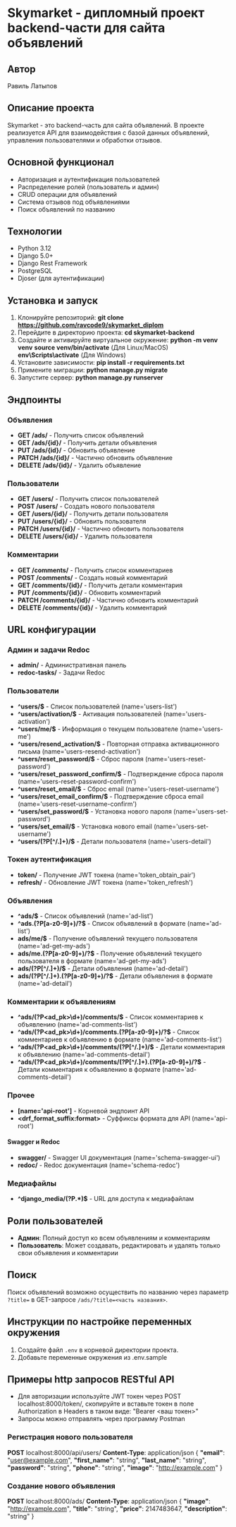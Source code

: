 # Skymarket - дипломный проект backend-части для сайта объявлений

## Автор

Равиль Латыпов

## Описание проекта

Skymarket - это backend-часть для сайта объявлений. В проекте реализуется API для взаимодействия с базой данных объявлений, управления пользователями и обработки отзывов.

## Основной функционал

- Авторизация и аутентификация пользователей
- Распределение ролей (пользователь и админ)
- CRUD операции для объявлений
- Система отзывов под объявлениями
- Поиск объявлений по названию

## Технологии

- Python 3.12
- Django 5.0+
- Django Rest Framework
- PostgreSQL
- Djoser (для аутентификации)

## Установка и запуск

1. Клонируйте репозиторий: **git clone https://github.com/ravcode9/skymarket_diplom**
2. Перейдите в директорию проекта: **cd skymarket-backend**
3. Создайте и активируйте виртуальное окружение: **python -m venv venv**
**source venv/bin/activate**  (Для Linux/MacOS)
**env\Scripts\activate**  (Для Windows)
4. Установите зависимости: **pip install -r requirements.txt**
5. Примените миграции: **python manage.py migrate**
6. Запустите сервер: **python manage.py runserver**

## Эндпоинты
### Объявления
- **GET /ads/** - Получить список объявлений
- **GET /ads/{id}/** - Получить детали объявления
- **PUT /ads/{id}/** - Обновить объявление
- **PATCH /ads/{id}/** - Частично обновить объявление
- **DELETE /ads/{id}/** - Удалить объявление

### Пользователи
- **GET /users/** - Получить список пользователей
- **POST /users/** - Создать нового пользователя
- **GET /users/{id}/** - Получить детали пользователя
- **PUT /users/{id}/** - Обновить пользователя
- **PATCH /users/{id}/** - Частично обновить пользователя
- **DELETE /users/{id}/** - Удалить пользователя

### Комментарии
- **GET /comments/** - Получить список комментариев
- **POST /comments/** - Создать новый комментарий
- **GET /comments/{id}/** - Получить детали комментария
- **PUT /comments/{id}/** - Обновить комментарий
- **PATCH /comments/{id}/** - Частично обновить комментарий
- **DELETE /comments/{id}/** - Удалить комментарий

## URL конфигурации

### Админ и задачи Redoc
- **admin/** - Административная панель
- **redoc-tasks/** - Задачи Redoc

### Пользователи
- **^users/$** - Список пользователей (name='users-list')
- **^users/activation/$** - Активация пользователей (name='users-activation')
- **^users/me/$** - Информация о текущем пользователе (name='users-me')
- **^users/resend_activation/$** - Повторная отправка активационного письма (name='users-resend-activation')
- **^users/reset_password/$** - Сброс пароля (name='users-reset-password')
- **^users/reset_password_confirm/$** - Подтверждение сброса пароля (name='users-reset-password-confirm')
- **^users/reset_email/$** - Сброс email (name='users-reset-username')
- **^users/reset_email_confirm/$** - Подтверждение сброса email (name='users-reset-username-confirm')
- **^users/set_password/$** - Установка нового пароля (name='users-set-password')
- **^users/set_email/$** - Установка нового email (name='users-set-username')
- **^users/(?P<id>[^/.]+)/$** - Детали пользователя (name='users-detail')

### Токен аутентификация
- **token/** - Получение JWT токена (name='token_obtain_pair')
- **refresh/** - Обновление JWT токена (name='token_refresh')

### Объявления
- **^ads/$** - Список объявлений (name='ad-list')
- **^ads\.(?P<format>[a-z0-9]+)/?$** - Список объявлений в формате (name='ad-list')
- **ads/me/$** - Получение объявлений текущего пользователя (name='ad-get-my-ads')
- **ads/me\.(?P<format>[a-z0-9]+)/?$** - Получение объявлений текущего пользователя в формате (name='ad-get-my-ads')
- **ads/(?P<pk>[^/.]+)/$** - Детали объявления (name='ad-detail')
- **ads/(?P<pk>[^/.]+)\.(?P<format>[a-z0-9]+)/?$** - Детали объявления в формате (name='ad-detail')

### Комментарии к объявлениям
- **^ads/(?P<ad_pk>\d+)/comments/$** - Список комментариев к объявлению (name='ad-comments-list')
- **^ads/(?P<ad_pk>\d+)/comments\.(?P<format>[a-z0-9]+)/?$** - Список комментариев к объявлению в формате (name='ad-comments-list')
- **^ads/(?P<ad_pk>\d+)/comments/(?P<pk>[^/.]+)/$** - Детали комментария к объявлению (name='ad-comments-detail')
- **^ads/(?P<ad_pk>\d+)/comments/(?P<pk>[^/.]+)\.(?P<format>[a-z0-9]+)/?$** - Детали комментария к объявлению в формате (name='ad-comments-detail')

### Прочее
- **[name='api-root']** - Корневой эндпоинт API
- **<drf_format_suffix:format>** - Суффиксы формата для API (name='api-root')

#### Swagger и Redoc
- **swagger/** - Swagger UI  документация (name='schema-swagger-ui')
- **redoc/** - Redoc документация (name='schema-redoc')

### Медиафайлы
- **^django_media/(?P<path>.*)$** - URL для доступа к медиафайлам

## Роли пользователей

- **Админ**: Полный доступ ко всем объявлениям и комментариям
- **Пользователь**: Может создавать, редактировать и удалять только свои объявления и комментарии

## Поиск

Поиск объявлений возможно осуществить по названию через параметр `?title=` в GET-запросе `/ads/?title=<часть названия>`.

## Инструкции по настройке переменных окружения

1. Создайте файл `.env` в корневой директории проекта.
2. Добавьте переменные окружения из .env.sample

## Примеры http запросов RESTful API

- Для авторизации используйте JWT токен через POST localhost:8000/token/, скопируйте и вставьте токен в поле Authorization в Headers в таком виде: "Bearer <ваш токен>"
- Запросы можно отправлять через программу Postman

### Регистрация нового пользователя

**POST** localhost:8000/api/users/
**Content-Type**: application/json
{
**"email"**: "user@example.com",
**"first_name"**: "string",
**"last_name"**: "string",
**"password"**: "string",
**"phone"**: "string",
**"image"**: "http://example.com"
}

### Создание нового объявления

**POST** localhost:8000/ads/
**Content-Type**: application/json
{
**"image"**: "http://example.com",
**"title"**: "string",
**"price"**: 2147483647,
**"description"**: "string"
}
